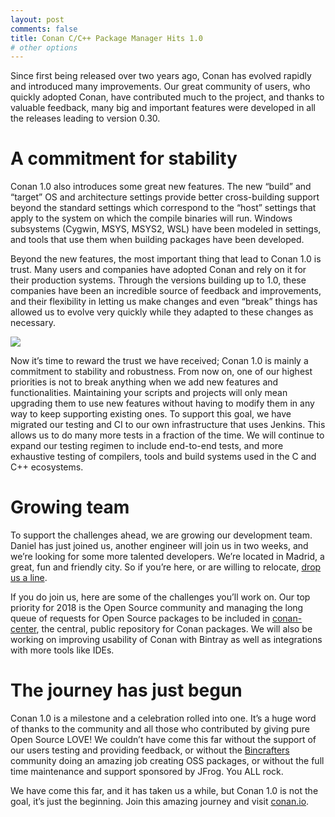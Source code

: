 ```yaml
---
layout: post
comments: false
title: Conan C/C++ Package Manager Hits 1.0
# other options
---
```


Since first being released over two years ago, Conan has evolved rapidly and introduced many improvements. Our great community of users, who quickly adopted Conan, have contributed much to the project, and thanks to valuable feedback, many big and important features were developed in all the releases leading to version 0.30.


A commitment for stability
==========================

Conan 1.0 also introduces some great new features. The new “build” and “target” OS and architecture settings provide better cross-building support beyond the standard settings which correspond to the “host” settings that apply to the system on which the compile binaries will run. Windows subsystems (Cygwin, MSYS, MSYS2, WSL) have been modeled in settings, and tools that use them when building packages have been developed.

Beyond the new features, the most important thing that lead to Conan 1.0 is trust. Many users and companies have adopted Conan and rely on it for their production systems. Through the versions building up to 1.0, these companies have been an incredible source of feedback and improvements, and their flexibility in letting us make changes and even “break” things has allowed us to evolve very quickly while they adapted to these changes as necessary.

<p class="centered">
    <img src="{{ site.url }}/assets/post_images/2018-01-10/conan1.0users.png" align="center"/>
</p>


Now it’s time to reward the trust we have received; Conan 1.0 is mainly a commitment to stability and robustness. From now on, one of our highest priorities is not to break anything when we add new features and functionalities. Maintaining your scripts and projects will only mean upgrading them to use new features without having to modify them in any way to keep supporting existing ones. To support this goal, we have migrated our testing and CI to our own infrastructure that uses Jenkins. This allows us to do many more tests in a fraction of the time. We will continue to expand our testing regimen to include end-to-end tests, and more exhaustive testing of compilers, tools and build systems used in the C and C++ ecosystems.

Growing team
============

To support the challenges ahead, we are growing our development team. Daniel has just joined us, another engineer will join us in two weeks, and we’re looking for some more talented developers. We’re located in Madrid, a great, fun and friendly city. So if you’re here, or are willing to relocate, [drop us a line](info@conan.io).

If you do join us, here are some of the challenges you’ll work on. Our top priority for 2018 is the Open Source community and managing the long queue of requests for Open Source packages to be included in [conan-center](https://bintray.com/conan/conan-center), the central, public repository for Conan packages. We will also be working on improving usability of Conan with Bintray as well as integrations with more tools like IDEs.


The journey has just begun
==========================

Conan 1.0 is a milestone and a celebration rolled into one. It’s a huge word of thanks to the community and all those who contributed by giving pure Open Source LOVE! We couldn’t have come this far without the support of our users testing and providing feedback, or without the [Bincrafters](https://bincrafters.github.io) community doing an amazing job creating OSS packages, or without the full time maintenance and support sponsored by JFrog. You ALL rock. 


We have come this far, and it has taken us a while, but Conan 1.0 is not the goal, it’s just the beginning. Join this amazing journey and visit [conan.io](https://conan.io).

